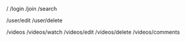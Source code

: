/
/login
/join
/search

/user/edit
/user/delete

/videos
/videos/watch
/videos/edit
/videos/delete
/videos/comments